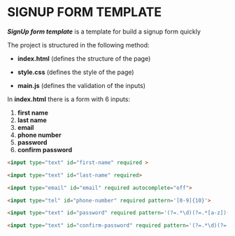 # SIGNUP FORM TEMPLATE

**_SignUp form template_** is a template for build a signup form quickly

The project is structured in the following method:

- **index.html** (defines the structure of the page)

- **style.css** (defines the style of the page)

- **main.js** (defines the validation of the inputs)

In **index.html** there is a form with 6 inputs:

1. **first name**
2. **last name**
3. **email**
4. **phone number**
5. **password**
6. **confirm password**

```html 
<input type="text" id="first-name" required >

<input type="text" id="last-name" required>

<input type="email" id="email" required autocomplete="off">

<input type="tel" id="phone-number" required pattern='[0-9]{10}'>

<input type="text" id="password" required pattern='(?=.*\d)(?=.*[a-z])(?=.*[A-Z]).{8,}'>

<input type="text" id="confirm-password" required pattern='(?=.*\d)(?=.*[a-z])(?=.*[A-Z]).{8,}'>
```
